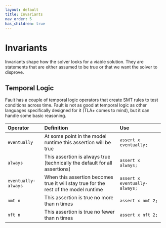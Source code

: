 ```yaml
---
layout: default
title: Invariants
nav_order: 5
has_children: true
---
```

# Invariants

Invariants shape how the solver looks for a viable solution. They are statements that are either assumed to be true or that we want the solver to disprove.

## Temporal Logic
Fault has a couple of temporal logic operators that create SMT rules to test conditions across time. Fault is not as good at temporal logic as other languages specifically designed for it (TLA+ comes to mind), but it can handle some basic reasoning.

| Operator | Definition | Use |
| :------- | :--------- | :-- |
| `eventually` | At some point in the model runtime this assertion will be true | `assert x eventually;` |
| `always` | This assertion is always true (technically the default for all assertions) | `assert x always;`|
| `eventually-always` | When this assertion becomes true it will stay true for the rest of the model runtime| `assert x eventually-always;` |
| `nmt n` | This assertion is true no more than n times | `assert x nmt 2;`|
| `nft n` | This assertion is true no fewer than n times | `assert x nft 2;`|